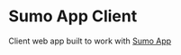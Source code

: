 # Sumo App Client

Client web app built to work with [Sumo App](https://github.com/atparkweb/sumo_app)
